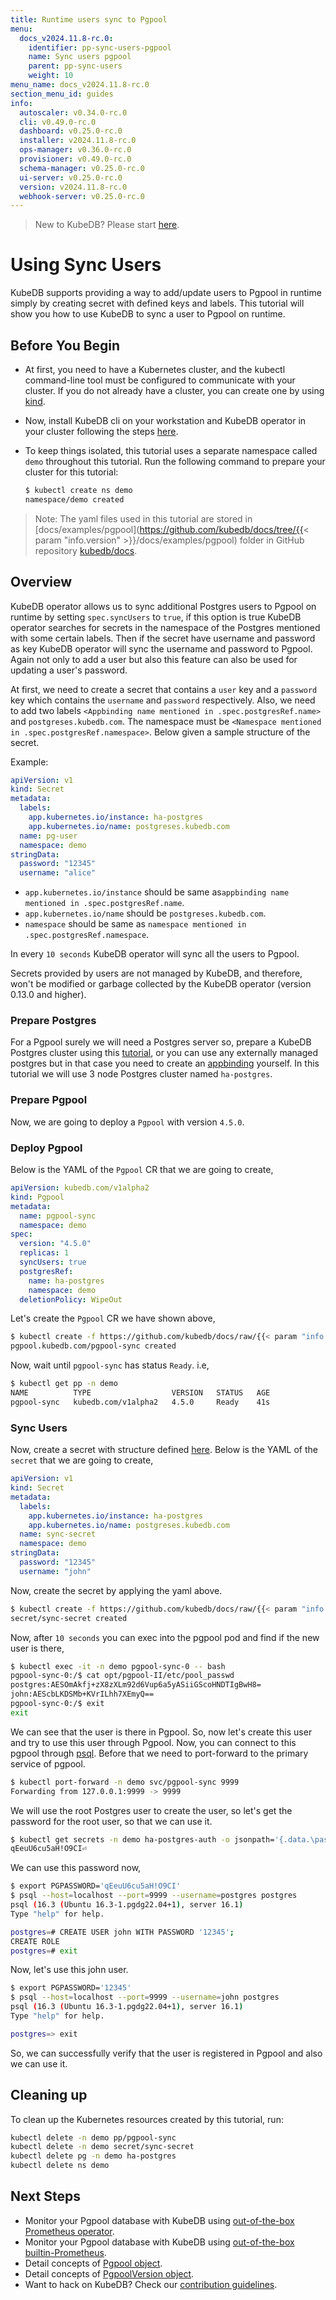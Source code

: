 ```yaml
---
title: Runtime users sync to Pgpool
menu:
  docs_v2024.11.8-rc.0:
    identifier: pp-sync-users-pgpool
    name: Sync users pgpool
    parent: pp-sync-users
    weight: 10
menu_name: docs_v2024.11.8-rc.0
section_menu_id: guides
info:
  autoscaler: v0.34.0-rc.0
  cli: v0.49.0-rc.0
  dashboard: v0.25.0-rc.0
  installer: v2024.11.8-rc.0
  ops-manager: v0.36.0-rc.0
  provisioner: v0.49.0-rc.0
  schema-manager: v0.25.0-rc.0
  ui-server: v0.25.0-rc.0
  version: v2024.11.8-rc.0
  webhook-server: v0.25.0-rc.0
---
```


> New to KubeDB? Please start [here](/docs/v2024.11.8-rc.0/README).

# Using Sync Users

KubeDB supports providing a way to add/update users to Pgpool in runtime simply by creating secret with defined keys and labels. This tutorial will show you how to use KubeDB to sync a user to Pgpool on runtime.

## Before You Begin

- At first, you need to have a Kubernetes cluster, and the kubectl command-line tool must be configured to communicate with your cluster. If you do not already have a cluster, you can create one by using [kind](https://kind.sigs.k8s.io/docs/user/quick-start/).

- Now, install KubeDB cli on your workstation and KubeDB operator in your cluster following the steps [here](/docs/v2024.11.8-rc.0/setup/README).

- To keep things isolated, this tutorial uses a separate namespace called `demo` throughout this tutorial. Run the following command to prepare your cluster for this tutorial:

  ```bash
  $ kubectl create ns demo
  namespace/demo created
  ```

> Note: The yaml files used in this tutorial are stored in [docs/examples/pgpool](https://github.com/kubedb/docs/tree/{{< param "info.version" >}}/docs/examples/pgpool) folder in GitHub repository [kubedb/docs](https://github.com/kubedb/docs).

## Overview

KubeDB operator allows us to sync additional Postgres users to Pgpool on runtime by setting `spec.syncUsers` to `true`, if this option is true KubeDB operator searches for secrets in the namespace of the Postgres mentioned with some certain labels. Then if the secret have username and password as key KubeDB operator will sync the username and password to Pgpool. Again not only to add a user but also this feature can also be used for updating a user's password.

At first, we need to create a secret that contains a `user` key and a `password` key which contains the `username` and `password` respectively. Also, we need to add two labels `<Appbinding name mentioned in .spec.postgresRef.name>` and `postgreses.kubedb.com`. The namespace must be `<Namespace mentioned in .spec.postgresRef.namespace>`. Below given a sample structure of the secret.

Example:

```yaml
apiVersion: v1
kind: Secret
metadata:
  labels:
    app.kubernetes.io/instance: ha-postgres
    app.kubernetes.io/name: postgreses.kubedb.com
  name: pg-user
  namespace: demo
stringData:
  password: "12345"
  username: "alice"
```
- `app.kubernetes.io/instance` should be same as`appbinding name mentioned in .spec.postgresRef.name`.
- `app.kubernetes.io/name` should be `postgreses.kubedb.com`.
- `namespace` should be same as `namespace mentioned in .spec.postgresRef.namespace`.

In every `10 seconds` KubeDB operator will sync all the users to Pgpool.

Secrets provided by users are not managed by KubeDB, and therefore, won't be modified or garbage collected by the KubeDB operator (version 0.13.0 and higher).

### Prepare Postgres
For a Pgpool surely we will need a Postgres server so, prepare a KubeDB Postgres cluster using this [tutorial](/docs/v2024.11.8-rc.0/guides/postgres/clustering/streaming_replication), or you can use any externally managed postgres but in that case you need to create an [appbinding](/docs/v2024.11.8-rc.0/guides/pgpool/concepts/appbinding) yourself. In this tutorial we will use 3 node Postgres cluster named `ha-postgres`.

### Prepare Pgpool

Now, we are going to deploy a `Pgpool` with version `4.5.0`.

### Deploy Pgpool

Below is the YAML of the `Pgpool` CR that we are going to create,

```yaml
apiVersion: kubedb.com/v1alpha2
kind: Pgpool
metadata:
  name: pgpool-sync
  namespace: demo
spec:
  version: "4.5.0"
  replicas: 1
  syncUsers: true
  postgresRef:
    name: ha-postgres
    namespace: demo
  deletionPolicy: WipeOut
```

Let's create the `Pgpool` CR we have shown above,

```bash
$ kubectl create -f https://github.com/kubedb/docs/raw/{{< param "info.version" >}}/docs/examples/pgpool/sync-users/pgpool-sync.yaml
pgpool.kubedb.com/pgpool-sync created
```

Now, wait until `pgpool-sync` has status `Ready`. i.e,

```bash
$ kubectl get pp -n demo
NAME          TYPE                  VERSION   STATUS   AGE
pgpool-sync   kubedb.com/v1alpha2   4.5.0     Ready    41s
```

### Sync Users

Now, create a secret with structure defined [here](/docs/v2024.11.8-rc.0/guides/pgpool/concepts/pgpool#specsyncusers). Below is the YAML of the `secret` that we are going to create,

```yaml
apiVersion: v1
kind: Secret
metadata:
  labels:
    app.kubernetes.io/instance: ha-postgres
    app.kubernetes.io/name: postgreses.kubedb.com
  name: sync-secret
  namespace: demo
stringData:
  password: "12345"
  username: "john"
```

Now, create the secret by applying the yaml above.

```bash
$ kubectl create -f https://github.com/kubedb/docs/raw/{{< param "info.version" >}}/docs/examples/pgpool/sync-users/secret.yaml
secret/sync-secret created
```

Now, after `10 seconds` you can exec into the pgpool pod and find if the new user is there,

```bash
$ kubectl exec -it -n demo pgpool-sync-0 -- bash
pgpool-sync-0:/$ cat opt/pgpool-II/etc/pool_passwd 
postgres:AESOmAkfj+zX8zXLm92d6Vup6a5yASiiGScoHNDTIgBwH8=
john:AEScbLKDSMb+KVrILhh7XEmyQ==
pgpool-sync-0:/$ exit
exit
```
We can see that the user is there in Pgpool. So, now let's create this user and try to use this user through Pgpool.
Now, you can connect to this pgpool through [psql](https://www.postgresql.org/docs/current/app-psql.html). Before that we need to port-forward to the primary service of pgpool.

```bash
$ kubectl port-forward -n demo svc/pgpool-sync 9999
Forwarding from 127.0.0.1:9999 -> 9999
```
We will use the root Postgres user to create the user, so let's get the password for the root user, so that we can use it.
```bash
$ kubectl get secrets -n demo ha-postgres-auth -o jsonpath='{.data.\password}' | base64 -d
qEeuU6cu5aH!O9CI⏎ 
```
We can use this password now,
```bash
$ export PGPASSWORD='qEeuU6cu5aH!O9CI'
$ psql --host=localhost --port=9999 --username=postgres postgres
psql (16.3 (Ubuntu 16.3-1.pgdg22.04+1), server 16.1)
Type "help" for help.

postgres=# CREATE USER john WITH PASSWORD '12345';
CREATE ROLE
postgres=# exit
```
Now, let's use this john user.
```bash
$ export PGPASSWORD='12345'
$ psql --host=localhost --port=9999 --username=john postgres
psql (16.3 (Ubuntu 16.3-1.pgdg22.04+1), server 16.1)
Type "help" for help.

postgres=> exit
```
So, we can successfully verify that the user is registered in Pgpool and also we can use it.

## Cleaning up

To clean up the Kubernetes resources created by this tutorial, run:

```bash
kubectl delete -n demo pp/pgpool-sync
kubectl delete -n demo secret/sync-secret
kubectl delete pg -n demo ha-postgres
kubectl delete ns demo
```

## Next Steps

- Monitor your Pgpool database with KubeDB using [out-of-the-box Prometheus operator](/docs/v2024.11.8-rc.0/guides/pgpool/monitoring/using-prometheus-operator).
- Monitor your Pgpool database with KubeDB using [out-of-the-box builtin-Prometheus](/docs/v2024.11.8-rc.0/guides/pgpool/monitoring/using-builtin-prometheus).
- Detail concepts of [Pgpool object](/docs/v2024.11.8-rc.0/guides/pgpool/concepts/pgpool).
- Detail concepts of [PgpoolVersion object](/docs/v2024.11.8-rc.0/guides/pgpool/concepts/catalog).
- Want to hack on KubeDB? Check our [contribution guidelines](/docs/v2024.11.8-rc.0/CONTRIBUTING).
